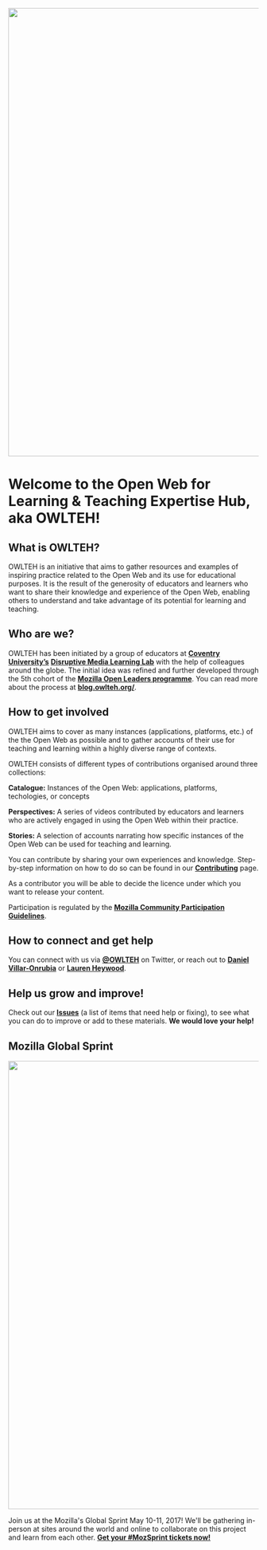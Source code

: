<p align="center">
  <img src="http://owlteh.org/wp-content/uploads/2018/05/owlteh-banner.png" width="900"/>
</p>

# Welcome to the Open Web for Learning & Teaching Expertise Hub, aka OWLTEH!

## What is OWLTEH?

OWLTEH is an initiative that aims to gather resources and examples of inspiring practice related to the Open Web and its use for educational purposes. It is the result of the generosity of educators and learners who want to share their knowledge and experience of the Open Web, enabling others to understand and take advantage of its potential for learning and teaching.

## Who are we?

OWLTEH has been initiated by a group of educators at **[Coventry University’s](https://www.coventry.ac.uk/)** **[Disruptive Media Learning Lab](http://dmll.org.uk/)** with the help of colleagues around the globe. The initial idea was refined and further developed through the 5th cohort of the **[Mozilla Open Leaders programme](https://twitter.com/MozOpenLeaders)**. You can read more about the process at **[blog.owlteh.org/](http://blog.owlteh.org/)**.

## How to get involved

OWLTEH aims to cover as many instances (applications, platforms, etc.) of the the Open Web as possible and to gather accounts of their use for teaching and learning within a highly diverse range of contexts.

OWLTEH consists of different types of contributions organised around three collections:

**Catalogue:** Instances of the Open Web: applications, platforms, techologies, or concepts

**Perspectives:** A series of videos contributed by educators and learners who are actively engaged in using the Open Web within their practice.

**Stories:** A selection of accounts narrating how specific instances of the Open Web can be used for teaching and learning.

You can contribute by sharing your own experiences and knowledge. Step-by-step information on how to do so can be found in our **[Contributing](https://github.com/drdvo/OWLTEH/blob/master/CONTRIBUTING.md)** page.

As a contributor you will be able to decide the licence under which you want to release your content.

Participation is regulated by the **[Mozilla Community Participation Guidelines](https://www.mozilla.org/en-US/about/governance/policies/participation/)**.

## How to connect and get help

You can connect with us via **[@OWLTEH](https://twitter.com/OWLTEH)** on Twitter, or reach out to **[Daniel Villar-Onrubia](https://twitter.com/villaronrubia)** or **[Lauren Heywood](https://twitter.com/LaurenHeywood)**.

## Help us grow and improve!

Check out our **[Issues](https://github.com/drdvo/OWLTEH/issues)** (a list of items that need help or fixing), to see what you can do to improve or add to these materials. **We would love your help!**

## Mozilla Global Sprint

<p align="center">
  <img src="http://owlteh.org/wp-content/uploads/2018/05/mozilla-global-sprint.jpg" width="900"/>
</p>

Join us at the Mozilla's Global Sprint May 10-11, 2017! We'll be gathering in-person at sites around the world and online to collaborate on this project and learn from each other. **[Get your #MozSprint tickets now!](https://foundation.mozilla.org/opportunity/global-sprint/register/)**

